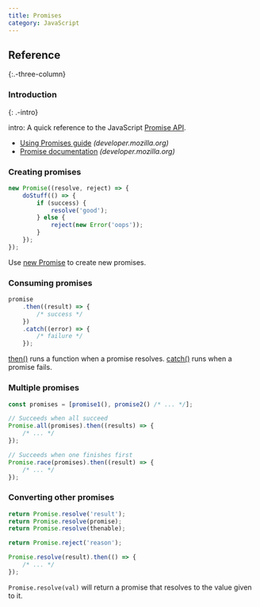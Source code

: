 ```yaml
---
title: Promises
category: JavaScript
---
```


## Reference

{:.-three-column}

### Introduction

{: .-intro}

intro: A quick reference to the JavaScript [Promise API](https://developer.mozilla.org/en-US/docs/Web/JavaScript/Reference/Global_Objects/Promise).

-   [Using Promises guide](https://developer.mozilla.org/en-US/docs/Web/JavaScript/Guide/Using_promises) _(developer.mozilla.org)_
-   [Promise documentation](https://developer.mozilla.org/en-US/docs/Web/JavaScript/Reference/Global_Objects/Promise) _(developer.mozilla.org)_

### Creating promises

```js
new Promise((resolve, reject) => {
    doStuff(() => {
        if (success) {
            resolve('good');
        } else {
            reject(new Error('oops'));
        }
    });
});
```

Use [new Promise](https://developer.mozilla.org/en-US/docs/Web/JavaScript/Reference/Global_Objects/Promise#Contstructor) to create new promises.

### Consuming promises

```js
promise
    .then((result) => {
        /* success */
    })
    .catch((error) => {
        /* failure */
    });
```

[then()](https://developer.mozilla.org/en-US/docs/Web/JavaScript/Reference/Global_Objects/Promise/then) runs a function when a promise resolves. [catch()](https://developer.mozilla.org/en-US/docs/Web/JavaScript/Reference/Global_Objects/Promise/catch) runs when a promise fails.

### Multiple promises

```js
const promises = [promise1(), promise2() /* ... */];
```

```js
// Succeeds when all succeed
Promise.all(promises).then((results) => {
    /* ... */
});
```

```js
// Succeeds when one finishes first
Promise.race(promises).then((result) => {
    /* ... */
});
```

### Converting other promises

```js
return Promise.resolve('result');
return Promise.resolve(promise);
return Promise.resolve(thenable);

return Promise.reject('reason');

Promise.resolve(result).then(() => {
    /* ... */
});
```

`Promise.resolve(val)` will return a promise that resolves to the value given to it.
